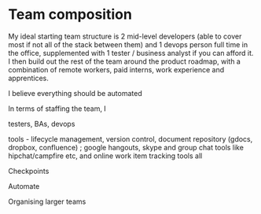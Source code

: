 

# Team composition

My ideal starting team structure is 2 mid-level developers (able to cover most if not all of the stack between them) and 1 devops person full time in the office, supplemented with 1 tester / business analyst if you can afford it. I then build out the rest of the team around the product roadmap, with a combination of remote workers, paid interns, work experience and apprentices.

I believe everything should be automated

In terms of staffing the team, I


testers, BAs, devops

tools - lifecycle management, version control, document repository (gdocs, dropbox, confluence)
; google hangouts, skype and group chat tools like hipchat/campfire etc, and online work item tracking tools all

Checkpoints

Automate

Organising larger teams